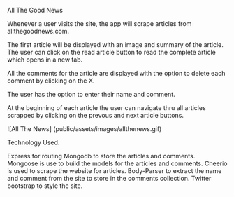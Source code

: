 All The Good News

Whenever a user visits the site, the app will scrape articles from allthegoodnews.com. 

The first article will be displayed with an image and summary of the article. The user can click on the read article button to read the complete article which opens in a new tab.

All the comments for the article are displayed with the option to delete each comment by clicking on the X.

The user has the option to enter their name and comment.

At the beginning of each article the user can navigate thru all articles scrapped by clicking on the prevous and next article buttons.

![All The News] (public/assets/images/allthenews.gif)

Technology Used.

Express for routing
Mongodb to store the articles and comments.
Mongoose is use to build the models for the articles and comments.
Cheerio is used to scrape the website for articles.
Body-Parser to extract the name and comment from the site to store in the comments collection.
Twitter bootstrap to style the site.